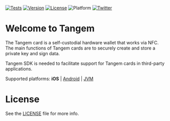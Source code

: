 [![Tests](https://github.com/tangem-developments/tangem-sdk-ios/actions/workflows/tests.yml/badge.svg?branch=master)](https://github.com/tangem-developments/tangem-sdk-ios/actions/workflows/tests.yml)
[![Version](https://img.shields.io/cocoapods/v/TangemSdk.svg?style=flat)](https://cocoapods.org/pods/TangemSdk)
[![License](https://img.shields.io/cocoapods/l/TangemSdk.svg?style=flat)](LICENSE)
![Platform](https://img.shields.io/cocoapods/p/TangemSdk)
[![Twitter](https://img.shields.io/twitter/follow/tangem?style=flat)](http://twitter.com/tangem)


# Welcome to Tangem

The Tangem card is a self-custodial hardware wallet that works via NFC. The main functions of Tangem cards are to securely create and store a private key and sign data.

Tangem SDK is needed to facilitate support for Tangem cards in third-party applications.

Supported platforms: **iOS** | [Android](https://github.com/tangem-developments/tangem-sdk-android) | [JVM](https://github.com/tangem-developments/tangem-sdk-android)
 
# License

See the [LICENSE](LICENSE) file for more info.
